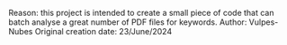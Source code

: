 Reason: this project is intended to create a small piece of code that can batch analyse a great number of PDF files for keywords.
Author: Vulpes-Nubes
Original creation date: 23/June/2024
